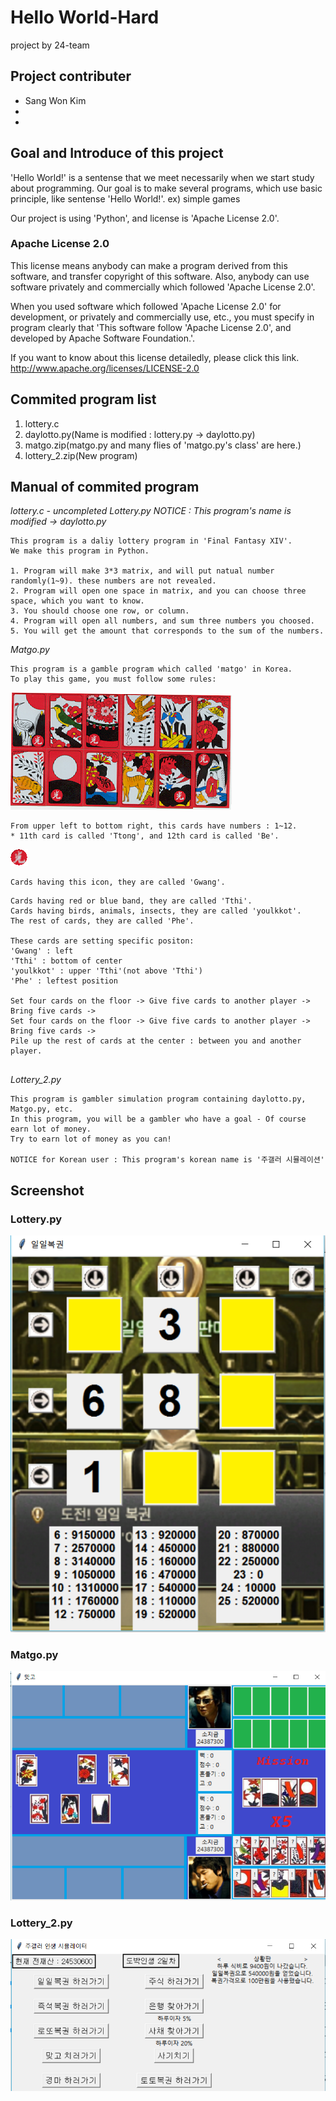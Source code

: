 # Hello World-Hard
project by 24-team


## Project contributer
- Sang Won Kim
- 
- 

## Goal and Introduce of this project

'Hello World!' is a sentense that we meet necessarily when we start study about programming.
Our goal is to make several programs, which use basic principle, like sentense 'Hello World!'.
ex) simple games

Our project is using 'Python', and license is 'Apache License 2.0'.


### Apache License 2.0

This license means anybody can make a program derived from this software, and transfer copyright of this software.
Also, anybody can use software privately and commercially which followed 'Apache License 2.0'.

When you used software which followed 'Apache License 2.0' for development, or privately and commercially use, etc.,
you must specify in program clearly that 'This software follow 'Apache License 2.0', and developed by Apache Software Foundation.'.

If you want to know about this license detailedly, please click this link.
http://www.apache.org/licenses/LICENSE-2.0


## Commited program list

1. lottery.c
2. daylotto.py(Name is modified : lottery.py -> daylotto.py)
3. matgo.zip(matgo.py and many flies of 'matgo.py's class' are here.)
4. lottery_2.zip(New program)


## Manual of commited program

*lottery.c - uncompleted*
*Lottery.py*
*NOTICE : This program's name is modified -> daylotto.py*
```
This program is a daliy lottery program in 'Final Fantasy XIV'.
We make this program in Python.

1. Program will make 3*3 matrix, and will put natual number randomly(1~9). these numbers are not revealed. 
2. Program will open one space in matrix, and you can choose three space, which you want to know.
3. You should choose one row, or column.
4. Program will open all numbers, and sum three numbers you choosed.
5. You will get the amount that corresponds to the sum of the numbers.
```

*Matgo.py*
```
This program is a gamble program which called 'matgo' in Korea.
To play this game, you must follow some rules: 
```
![matgo1](/matgocards.jpg)
```
From upper left to bottom right, this cards have numbers : 1~12.
* 11th card is called 'Ttong', and 12th card is called 'Be'.
```
![matgo2](/matgoicon.png)
```
Cards having this icon, they are called 'Gwang'.
```
```
Cards having red or blue band, they are called 'Tthi'.
Cards having birds, animals, insects, they are called 'youlkkot'. 
The rest of cards, they are called 'Phe'.

These cards are setting specific positon:
'Gwang' : left
'Tthi' : bottom of center
'youlkkot' : upper 'Tthi'(not above 'Tthi')
'Phe' : leftest position

Set four cards on the floor -> Give five cards to another player -> Bring five cards ->
Set four cards on the floor -> Give five cards to another player -> Bring five cards ->
Pile up the rest of cards at the center : between you and another player. 


```
*Lottery_2.py*
```
This program is gambler simulation program containing daylotto.py, Matgo.py, etc.
In this program, you will be a gambler who have a goal - Of course earn lot of money.
Try to earn lot of money as you can!

NOTICE for Korean user : This program's korean name is '주갤러 시뮬레이션'
```
## Screenshot

### Lottery.py
![Screenshot1](./Screenshot1.PNG)
### Matgo.py
![Screenshot2](./Screenshot2.PNG)
### Lottery_2.py
![Screenshot3](./Screenshot3.PNG)

